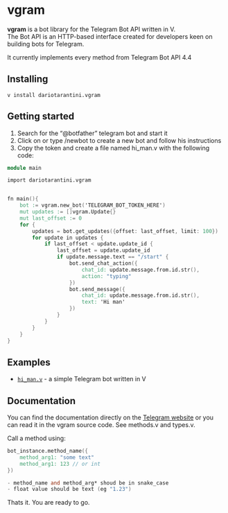 # vgram   
**vgram** is a bot library for the Telegram Bot API written in V.   
The Bot API is an HTTP-based interface created for developers keen on building bots for Telegram.

It currently implements every method from Telegram Bot API 4.4
## Installing  
```
v install dariotarantini.vgram
```

## Getting started  
1. Search for the “@botfather” telegram bot and start it  
2. Click on or type /newbot to create a new bot and follow his instructions  
3. Copy the token and create a file named hi_man.v with the following code:  
```v
module main

import dariotarantini.vgram


fn main(){
    bot := vgram.new_bot('TELEGRAM_BOT_TOKEN_HERE')
    mut updates := []vgram.Update{}
    mut last_offset := 0
    for {
        updates = bot.get_updates({offset: last_offset, limit: 100})
        for update in updates {
            if last_offset < update.update_id {
                last_offset = update.update_id
                if update.message.text == "/start" {
                    bot.send_chat_action({
                        chat_id: update.message.from.id.str(),
                        action: "typing"
                    })
                    bot.send_message({
                        chat_id: update.message.from.id.str(),
                        text: 'Hi man'
                    })
                }
            }
        }
    }
}
```
## Examples  
* [`hi_man.v`](examples/hi_man.v) - a simple Telegram bot written in V

## Documentation  
You can find the documentation directly on the [Telegram website](https://core.telegram.org/bots/api) or you can read it in the vgram source code. See methods.v and types.v.

Call a method using:
```v
bot_instance.method_name({
    method_arg1: "some text"
    method_arg1: 123 // or int
})

- method_name and method_arg* shoud be in snake_case
- float value should be text (eg "1.23")
```
Thats it. You are ready to go.
